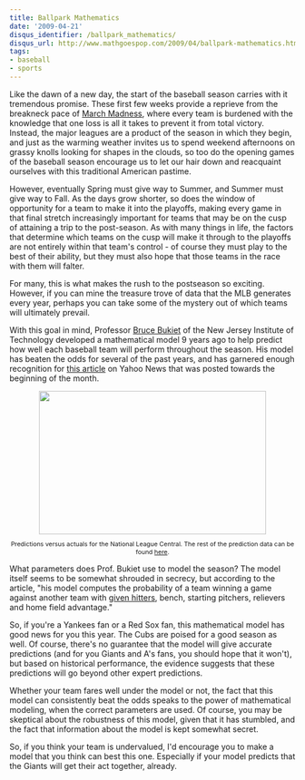 ```yaml
---
title: Ballpark Mathematics
date: '2009-04-21'
disqus_identifier: /ballpark_mathematics/
disqus_url: http://www.mathgoespop.com/2009/04/ballpark-mathematics.html
tags:
- baseball
- sports
---
```

Like the dawn of a new day, the start of the baseball season carries with it tremendous promise.  These first few weeks provide a reprieve from the breakneck pace of <a href="http://mathgoespop.blogspot.com/2009/03/math-of-march-madness.html">March Madness</a>, where every team is burdened with the knowledge that one loss is all it takes to prevent it from total victory.  Instead, the major leagues are a product of the season in which they begin, and just as the warming weather invites us to spend weekend afternoons on grassy knolls looking for shapes in the clouds, so too do the opening games of the baseball season encourage us to let our hair down and reacquaint ourselves with this traditional American pastime.

However, eventually Spring must give way to Summer, and Summer must give way to Fall.  As the days grow shorter, so does the window of opportunity for a team to make it into the playoffs, making every game in that final stretch increasingly important for teams that may be on the cusp of attaining a trip to the post-season.  As with many things in life, the factors that determine which teams on the cusp will make it through to the playoffs are not entirely within that team's control - of course they must play to the best of their ability, but they must also hope that those teams in the race with them will falter.

For many, this is what makes the rush to the postseason so exciting.  However, if you can mine the treasure trove of data that the MLB generates every year, perhaps you can take some of the mystery out of which teams will ultimately prevail.

With this goal in mind, Professor <a href="http://m.njit.edu/%7Ebukiet/">Bruce Bukiet</a> of the New Jersey Institute of Technology developed a mathematical model 9 years ago to help predict how well each baseball team will perform throughout the season.  His model has beaten the odds for several of the past years, and has garnered enough recognition for <a href="http://news.yahoo.com/s/livescience/20090406/sc_livescience/scientistpredicts2009sbestbaseballteams">this article</a> on Yahoo News that was posted towards the beginning of the month.

<div style="text-align: center;"><a href="http://1.bp.blogspot.com/_fM0L9abY3bo/Se6xZgASNAI/AAAAAAAAAOA/kn3voijnr_M/s1600-h/Picture+6.png"><img style="margin: 0px auto 10px; display: block; text-align: center; cursor: pointer; width: 400px; height: 253px;" src="http://1.bp.blogspot.com/_fM0L9abY3bo/Se6xZgASNAI/AAAAAAAAAOA/kn3voijnr_M/s400/Picture+6.png" border="0" /></a><span style="font-size:78%;">Predictions versus actuals for the National League Central.  The rest of the prediction data can be found <a href="http://www.egrandslam.com/SeasonPredictions2008.html">here</a>.</span><br /></div>

What parameters does Prof. Bukiet use to model the season?  The model itself seems to be somewhat shrouded in secrecy, but according to the article, "his model computes the probability of a team winning a game against another team with <a href="http://us.rd.yahoo.com/dailynews/livescience/sc_livescience/storytext/scientistpredicts2009sbestbaseballteams/31567894/SIG=1237dgaub/*http://www.livescience.com/strangenews/050505_clutch_hitters.html"><span class="yshortcuts" id="lw_1239035637_8">given hitters</span></a>, bench, <span class="yshortcuts" id="lw_1239035637_9">starting pitchers</span>, relievers and home field advantage."

So, if you're a Yankees fan or a Red Sox fan, this mathematical model has good news for you this year.  The Cubs are poised for a good season as well.  Of course, there's no guarantee that the model will give accurate predictions (and for you Giants and A's fans, you should hope that it won't), but based on historical performance, the evidence suggests that these predictions will go beyond other expert predictions.

Whether your team fares well under the model or not, the fact that this model can consistently beat the odds speaks to the power of mathematical modeling, when the correct parameters are used.  Of course, you may be skeptical about the robustness of this model, given that it has stumbled, and the fact that information about the model is kept somewhat secret.

So, if you think your team is undervalued, I'd encourage you to make a model that you think can best this one.  Especially if your model predicts that the Giants will get their act together, already.

